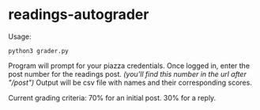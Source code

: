 # readings-autograder

Usage: 
```
python3 grader.py
```
Program will prompt for your piazza credentials. Once logged in, enter the post number for the readings post. 
*(you'll find this number in the url after "/post")*
Output will be csv file with names and their corresponding scores.

Current grading criteria:
70% for an initial post. 30% for a reply.
